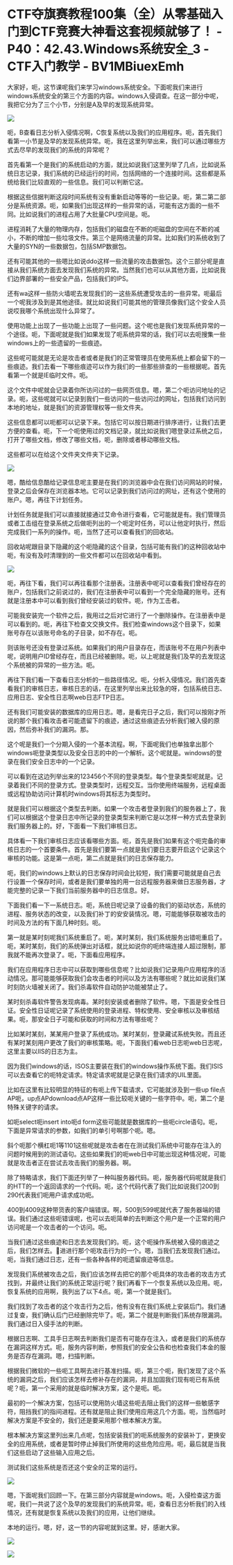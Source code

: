 # CTF夺旗赛教程100集（全）从零基础入门到CTF竞赛大神看这套视频就够了！ - P40：42.43.Windows系统安全_3 - CTF入门教学 - BV1MBiuexEmh

大家好，呃，这节课呢我们来学习windows系统安全。下面呢我们来进行windows系统安全的第三个方面的内容。windows入侵调查。在这一部分中呢，我把它分为了三个小节，分别是A及早的发现系统异常。



![](img/743c18257df04679980e059061af9995_1.png)

呃，B查看日志分析入侵情况啊，C恢复系统以及我们的应用程序。呃，首先我们看第一小节是及早的发现系统异常。呃，我在这里列举出来，我们可以通过哪些方式去尽早的发现我们的系统的异常呢？

首先看第一个是我们的系统启动的方面，就比如说我们这里列举了几点，比如说系统日志记录，我们系统的已经运行的时间，包括网络的一个连接时间。这些都是系统给我们比较直观的一些信息。我们可以判断它这。

根据这些信据判断这段时间系统有没有重新启动等等的一些记录。呃，第二第二部分是系统资源。呃，如果我们出现这样的一些异常的话，可能有这方面的一些不同。比如说我们的进程占用了大批量CPU空间是。呃。

进程消耗了大量的物理内存，包括我们的磁盘在不断的呃磁盘的空间在不断的减小，不断的增加一些垃圾文件。第三个是网络流量的异常。比如我们的系统收到了大量的SYN的一些数据包，包括SMP数据包。

还有可能其他的一些嗯比如说ddo这样一些流量的攻击数据包。这个三部分呢是直接从我们系统方面去发现我们系统的异常。当然我们也可以从其他方面，比如说我们边界部署的一些安全产品，包括我们的IPS。

还有wa这样一些防火墙呢去发现我们的一这些系统遭受攻击的一些异常。呃最后一个呢我涉及到是其他途径。就比如说我们可能其他的管理员像我们这个安全人员说哎我哪个系统出现什么异常了。

使用功能上出现了一些功能上出现了一些问题。这个呢也是我们发现系统异常的一个途径。呃，下面呢就是我们如果发现了呃系统异常的话，我们可以去呃搜集一些windows上的一些遗留的一些痕迹。

这些呢可能就是无论是攻击者或者是我们的正常管理员在使用系统上都会留下的一些痕迹。我们去看一下哪些痕迹可以作为我们的一些那些排查的一些根据呢。首先看第一个就是IE临时文件。呃。

这个文件中呢就会记录着你所访问过的一些网页信息。嗯，第二个呃访问地址的记录。呃，这些呢就可以记录到我们一些访问的一些访问过的网址，包括我们访问到本地的地址，就是我们的资源管理权等一些文件夹。

这些信息都可以呃都可以记录下来。包括它可以按日期进行排序进行，让我们去更方便的查看。呃，下一个呃使用过的文档记录，就比如说我们嗯登录过系统之后，打开了哪些文档，修改了哪些文档，呃，删除或者移动哪些文档。

这些都可以在给这个文件夹文件夹下记录。

![](img/743c18257df04679980e059061af9995_3.png)

嗯，酷给信息酷给记录信息呢主要是在我们的浏览器中会在我们访问网站的时候，登录之后会保存在浏览器本地。它可以记录到我们访问过的网址，还有这个使用的账户。嗯，再往下计划任务。

计划任务就是我们可以直接就接通过艾命令进行查看，它可能就是有。我们管理员或者工击组在登录系统之后做呃列出的一个呃定时任务，可以让他定时执行，然后完成我们一系列的操作。呃，当然了还可以查看我们的回收站。

回收站呢跟目录下隐藏的这个呃隐藏的这个目录，包括可能有我们的这种回收站中呃，有没有及时清理到的一些文件都可以在回收站中看到。



![](img/743c18257df04679980e059061af9995_5.png)

呃，再往下看，我们可以再往看那个注册表。注册表中呢可以查看我们曾经存在的账户，包括我们之前说过的，我们在注册表中可以看到一个完全隐藏的账号。还有就是注册本中可以看到我们曾经安装过的软件。呃，作为工击者。

可能我安装完一个软件之后，我用过之后对它进行了一个删除操作。在注册表中是可以看到的。呃，再往下检查文交换文件。我们检查windows这个目录下，如果账号存在以该账号命名的子目录，如不存在。呃。

则该账号还没有登录过系统。如果我们的用户目录存在，而该账号不在用户列表中呢，说明用户ID曾经存在，而且已经被删除。呃，以上呢就是我们及早的去发现这个系统被的异常的一些方法。呃。

再往下我们看一下查看日志分析的一些路径情况。呃，分析入侵情况。我们首先查看我们的审核日志，审核日志的话，在这里列举出来比较急的呀，包括系统日志、应用日志、安全性日志啊web日志FTP日志。

还有我们可能安装的数据库的应用日志。嗯，是看完日子之后，我们可以按刚才所说的那个我们看攻击者可能遗留下的痕迹，通过这些痕迹去分析我们被入侵的原因，然后弥补我们的漏洞。那。

这个呢是我们一个分期入侵的一个基本流程。啊，下面呢我们也单独拿出那个windows呃登录类型以及安全日志的中的一个解析。这个呢就是。windows的登录在我们安全日志中的一个记录。

可以看到在这边列举出来的123456个不同的登录类型。每个登录类型呢就是。记录着我们不同的登录方式。登录类型时，远程交互。当你使用终端服务，远程桌面或远程协助访问计算机时windows将其标志为类型时。

就是我们可以根据这个类型去判断。如果一个攻击者登录到我们的服务器上了，我们可以根据这个登录日志中所记录的登录类型来判断它是以怎样一种方式去登录到我们服务器上的。好，下面看一下我们审核日志。

具体看一下我们审核日志应该看哪些方面。呃，首先是我们如果有这个呃完备的审核日志的一个首要条件。首先是我们要第一点就是我们要日志要开启这个记录这个审核的功能。这是第一点呃，第二点就是我们的日志保存能力。

呃，我们的windows上默认的日志保存时间会比较短，我们需要可能就是自己去行设置一个保存时间，或者是我们要单独的用一台远程服务器来做日志服务器，才能完整的记录一下我们当前服务器中的日志信息。好。

下面我们看一下一系统日志。呃，系统日呢记录了设备的我们的驱动状态，系统的进程、服务状态的改变，以及我们补丁的安安装情况。嗯，可能能够获取被攻击的时间及方法的有下面几种时刻。呃。

第一就是某时刻呢我们系统重启了。呃，某时某刻，我们系统服务出错呃重启了。呃，某时某刻，我们的系统弹出对话框，就比如说你的呃终端连接人超过限制，那我就不能再次登录了。呃，下面看应用程序。

我们在应用程序日志中可以获取到哪些信息呢？比如说我们记录用户应用程序的活动情况。那可能能够获取我们会攻击者的时间以及方法有哪些呢？就比如说我们某时刻防火墙被关闭了。我们杀毒软件自动防护功能被禁止了。

某时刻杀毒软件警告发现病毒。某时刻安装或者删除了软件。嗯，下面是安全性日证。安全性日证呢记录了系统使用的登录进程、特权使用、安全审核以及审核结果。呃，那安全日子可能和获取的时间和方法有哪些呢？

比如某时某刻，某某用户登录了系统成功。某时某刻，登录藏试系统失败。而且还有某时某刻用户更改了我们的审核策略。呃，下面我们看web日志呃web日志呢，这里主要以IIS的日志为主。

因为我们windows的话，ISOS主要装在我们的windows操作系统下面。我们ISIS可以去查看它的呃特定请求。特定请求呢就是记录在我们请求的UIL里面。

比如在这里有比较明显的特征的有呃上传下载请求，它可能就涉及到一些up file点AP呃，up点APdownload点AP这样一些比较呃关键的一些字符中。呃，第二个是特殊关键字的请求。

如呃select呃insert into呃d form这些可能就是数据库的一些呃circle语句。呃，下面是异常请求的参数，如我们的单引号啊那个呃。嗯。

斜个呃那个横杠呃1等1101这些呢就是攻击者在在测试我们系统中可能存在注入的问题时候用到的测试语句。这些如果我们的呃web日中可能出现这种情况呢，可能就是攻击者正在尝试去攻击我们的服务器。啊。

除了特略请求，我们下面还列举了一种叫服务器代码。呃，服务器代码呢就是我们的HTT的一个返回请求的一个代码。呃，这个代码代表了我们比如说我们200到290代表我们呃用户请求成功呃。

400到4009这种带货表的客户端错误。啊，500到599呢就代表了服务器端的错误。我们通过这些呃错误呢，也可以去呃简单的去判断这个用户是一个正常的用户访问呢是一个攻击者的一个访问。呃。

当我们通过这些痕迹和日志去发现我们的。呃，这个呃操作系统被入侵的痕迹之后，我们怎样去。🎼进进行那个呃攻击行为的一个。嗯，当我们去发现我们通过。呃，当我们通过日志，还有一些各种各样的呃遗留痕迹等信息。

发现我们系统被攻击之后，我们应该怎样去把它的那个呃具体的攻击者的攻击方式找到，并最终让我们的系统正常运行呢？我们再看下一个恢复系统以及应用。呃，恢复系统的应用啊，我列出了以下4点。呃，第一个就是我们。

我们找到了攻击者的这个攻击行为之后，他有没有在我们系统上安装后门。我们通过复查，我们确认后门已经删除完毕了。呃，第二个就是判断我们系统存限漏洞。我们通过日入侵手法的判断。

根据日志啊、工具手日志啊去判断我们是否有可能存在注入，或者是我们的系统存在漏洞这样方式。呃，服务内容判断，参照我们的安全公告和也检查我们本金的服务是否存在漏洞。嗯，扫描判断。

根据我们微软的一些呃工具啊去进行基准扫描。呃，第三个呃，我们发现了这个系统的漏洞之后，我们应该怎样去修补存在的漏洞，并且加固我们现有呃已有系统呢？呃，第一个采用的就是临时解决方案，这个是呃。呃。

最初的一个解决方案，包括可以使用防火墙这些呃去阻止我们的这样一些敏感字符，阻挡我们的指间进程。还有就是阻止我们使用应用这几个方面。呃，当然临时解决方案是不安全的，我们还是要采用那个根本解决方案。

根本解决方案这里列出来几点呢，包括安装我们的呃系统服务的安装补丁，更换安全的应用系统，或者是暂时停止掉我们所使用的这些危险应用。呃，最后就是当我们这些启动了这些输入应用之后。

测试我们这些系统是否还这个安全的正常的运行。

![](img/743c18257df04679980e059061af9995_7.png)

嗯，下面呢我们回顾一下。在第三部分内容就是windows。呃，入侵检查这方面呢，我们一共说了这个及早的发现我们的系统异常。呃，查看日志分析我们的入线情况，还有就是恢复系统以及我们的应用，让他们继续。

本地的运行。嗯，好，这一节的内容呢就到这里。好，感谢大家。

![](img/743c18257df04679980e059061af9995_9.png)

![](img/743c18257df04679980e059061af9995_10.png)